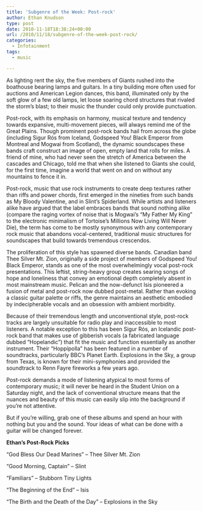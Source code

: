 ```yaml
---
title: 'Subgenre of the Week: Post-rock'
author: Ethan Knudson
type: post
date: 2010-11-18T18:38:24+00:00
url: /2010/11/18/subgenre-of-the-week-post-rock/
categories:
  - Infotainment
tags:
  - music

---
```

As lighting rent the sky, the five members of Giants rushed into the boathouse bearing lamps and guitars. In a tiny building more often used for auctions and American Legion dances, this band, illuminated only by the soft glow of a few old lamps, let loose soaring chord structures that rivaled the storm’s blast; to their music the thunder could only provide punctuation.

Post-rock, with its emphasis on harmony, musical texture and tendency towards expansive, multi-movement pieces, will always remind me of the Great Plains. Though prominent post-rock bands hail from across the globe (including Sigur Rós from Iceland, Godspeed You! Black Emperor from Montreal and Mogwai from Scotland), the dynamic soundscapes these bands craft construct an image of open, empty land that rolls for miles. A friend of mine, who had never seen the stretch of America between the cascades and Chicago, told me that when she listened to Giants she could, for the first time, imagine a world that went on and on without any mountains to fence it in.

Post-rock, music that use rock instruments to create deep textures rather than riffs and power chords, first emerged in the nineties from such bands as My Bloody Valentine, and in Slint’s Spiderland. While artists and listeners alike have argued that the label embraces bands that sound nothing alike (compare the raging vortex of noise that is Mogwai’s “My Father My King” to the electronic minimalism of Tortoise’s Millions Now Living Will Never Die), the term has come to be mostly synonymous with any contemporary rock music that abandons vocal-centered, traditional music structures for soundscapes that build towards tremendous crescendos.

The proliferation of this style has spawned diverse bands. Canadian band Thee Silver Mt. Zion, originally a side project of members of Godspeed You! Black Emperor, stands as one of the most overwhelmingly vocal post-rock presentations. This leftist, string-heavy group creates searing songs of hope and loneliness that convey an emotional depth completely absent in most mainstream music. Pelican and the now-defunct Isis pioneered a fusion of metal and post-rock now dubbed post-metal. Rather than evoking a classic guitar palette or riffs, the genre maintains an aesthetic embodied by indecipherable vocals and an obsession with ambient morbidity.

Because of their tremendous length and unconventional style, post-rock tracks are largely unsuitable for radio play and inaccessible to most listeners. A notable exception to this has been Sigur Rós, an Icelandic post-rock band that makes use of gibberish vocals (a fabricated language dubbed “Hopelandic”) that fit the music and function essentially as another instrument. Their “Hoppípolla” has been featured in a number of soundtracks, particularly BBC’s Planet Earth. Explosions in the Sky, a group from Texas, is known for their mini-symphonies and provided the soundtrack to Renn Fayre fireworks a few years ago.

Post-rock demands a mode of listening atypical to most forms of contemporary music; it will never be heard in the Student Union on a Saturday night, and the lack of conventional structure means that the nuances and beauty of this music can easily slip into the background if you’re not attentive.

But if you’re willing, grab one of these albums and spend an hour with nothing but you and the sound. Your ideas of what can be done with a guitar will be changed forever.

**Ethan&#8217;s Post-Rock Picks**

&#8220;God Bless Our Dead Marines&#8221; &#8211; Thee Silver Mt. Zion

&#8220;Good Morning, Captain&#8221; &#8211; Slint

&#8220;Familiars&#8221; &#8211; Stubborn Tiny Lights

&#8220;The Beginning of the End&#8221; &#8211; Isis

&#8220;The Birth and the Death of the Day&#8221; &#8211; Explosions in the Sky